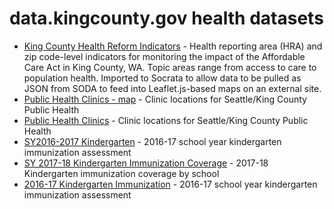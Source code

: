 # data.kingcounty.gov health datasets
* [King County Health Reform Indicators](https://data.kingcounty.gov/d/ajpg-dges) - Health reporting area (HRA) and zip code-level indicators for monitoring the impact of the Affordable Care Act in King County, WA. Topic areas range from access to care to population health. Imported to Socrata to allow data to be pulled as JSON from SODA to feed into Leaflet.js-based maps on an external site.
* [Public Health Clinics - map](https://data.kingcounty.gov/d/d8a2-jkmg) - Clinic locations for Seattle/King County Public Health
* [Public Health Clinics](https://data.kingcounty.gov/d/dnjy-kgwg) - Clinic locations for Seattle/King County Public Health
* [SY2016-2017 Kindergarten](https://data.kingcounty.gov/d/kvid-h825) - 2016-17 school year kindergarten immunization assessment
* [SY 2017-18 Kindergarten Immunization Coverage](https://data.kingcounty.gov/d/ehq2-ajzm) - 2017-18 Kindergarten immunization coverage by school
* [2016-17 Kindergarten Immunization](https://data.kingcounty.gov/d/6rha-xqtm) - 2016-17 school year kindergarten immunization assessment
